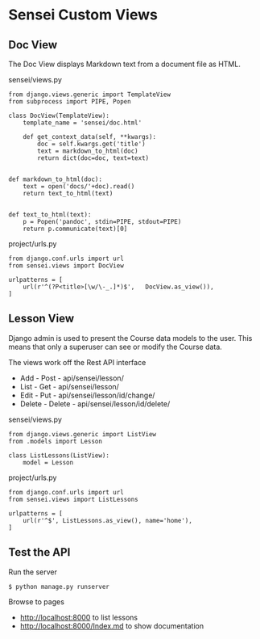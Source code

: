 # Sensei Custom Views

## Doc View

The Doc View displays Markdown text from a document file as HTML.

sensei/views.py

```
from django.views.generic import TemplateView
from subprocess import PIPE, Popen

class DocView(TemplateView):
    template_name = 'sensei/doc.html'
    
    def get_context_data(self, **kwargs):
        doc = self.kwargs.get('title')
        text = markdown_to_html(doc)
        return dict(doc=doc, text=text)

    
def markdown_to_html(doc):
    text = open('docs/'+doc).read()
    return text_to_html(text)
    
    
def text_to_html(text):
    p = Popen('pandoc', stdin=PIPE, stdout=PIPE)
    return p.communicate(text)[0]
```

project/urls.py

```
from django.conf.urls import url
from sensei.views import DocView

urlpatterns = [
    url(r'^(?P<title>[\w/\-_.]*)$',   DocView.as_view()),
]
```


## Lesson View

Django admin is used to present the Course data models to the user.  This means that only a
superuser can see or modify the Course data.

The views work off the Rest API interface

* Add    - Post     - api/sensei/lesson/
* List   - Get      - api/sensei/lesson/
* Edit   - Put      - api/sensei/lesson/id/change/
* Delete - Delete   - api/sensei/lesson/id/delete/

sensei/views.py

```
from django.views.generic import ListView
from .models import Lesson

class ListLessons(ListView):
    model = Lesson
```

project/urls.py

```
from django.conf.urls import url
from sensei.views import ListLessons

urlpatterns = [
    url(r'^$', ListLessons.as_view(), name='home'),
]
```


## Test the API

Run the server

```
$ python manage.py runserver
```

Browse to pages

* [http://localhost:8000](http://localhost:8000) to list lessons
* [http://localhost:8000/Index.md](http://localhost:8000/Index.md) to show documentation

